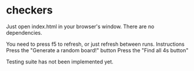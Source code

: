 # checkers
Just open index.html in your browser's window.
There are no dependencies.

You need to press f5 to refresh, or just refresh between runs.
Instructions
Press the "Generate a random board!" button
Press the "Find all 4s button"

Testing suite has not been implemented yet.
